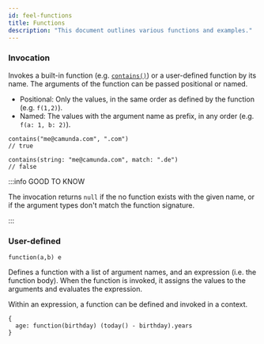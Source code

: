 ```yaml
---
id: feel-functions
title: Functions
description: "This document outlines various functions and examples."
---
```


### Invocation

Invokes a built-in function (e.g. [`contains()`](/docs/components/modeler/feel/builtin-functions/feel-built-in-functions-string.md#containsstring-match)) or a user-defined
function by its name. The arguments of the function can be passed positional or named.

- Positional: Only the values, in the same order as defined by the function (e.g. `f(1,2)`).
- Named: The values with the argument name as prefix, in any order (e.g. `f(a: 1, b: 2)`).

```feel
contains("me@camunda.com", ".com")
// true

contains(string: "me@camunda.com", match: ".de")
// false
```

:::info GOOD TO KNOW

The invocation returns `null` if the no function exists with the given name, or if the argument
types don't match the function signature.

:::

### User-defined

```feel
function(a,b) e
```

Defines a function with a list of argument names, and an expression (i.e. the function body). When
the function is invoked, it assigns the values to the arguments and evaluates the expression.

Within an expression, a function can be defined and invoked in a context.

```feel
{
  age: function(birthday) (today() - birthday).years
}
```
